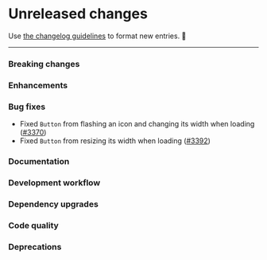 # Unreleased changes

Use [the changelog guidelines](https://git.io/polaris-changelog-guidelines) to format new entries. 💜

---

### Breaking changes

### Enhancements

### Bug fixes

- Fixed `Button` from flashing an icon and changing its width when loading ([#3370](https://github.com/Shopify/polaris-react/pull/3370))
- Fixed `Button` from resizing its width when loading ([#3392](https://github.com/Shopify/polaris-react/pull/3392))

### Documentation

### Development workflow

### Dependency upgrades

### Code quality

### Deprecations
